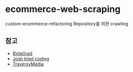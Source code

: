 # ecommerce-web-scraping

custom-ecommerce-refactoring Repository를 위한 crawling

## 참고

-   [ByteGrad](https://www.youtube.com/watch?v=BGzK0xd-F5A)
-   [Josh tried coding](https://www.youtube.com/watch?v=9zwyfrVv3hg)
-   [TraversyMedia](https://www.youtube.com/watch?v=S67gyqnYHmI)

